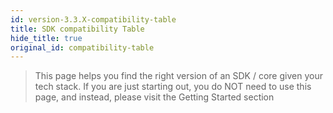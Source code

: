 ```yaml
---
id: version-3.3.X-compatibility-table
title: SDK compatibility Table
hide_title: true
original_id: compatibility-table
---
```


> This page helps you find the right version of an SDK / core given your tech stack. If you are just starting out, you do NOT need to use this page, and instead, please visit the Getting Started section

<div id="supertokens-compatibility-chart"></div>
